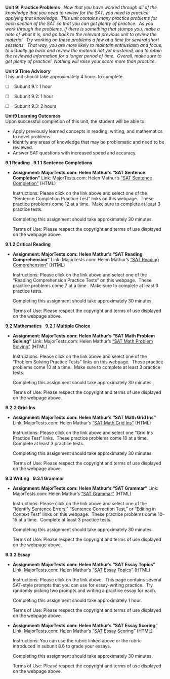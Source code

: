 **Unit 9: Practice Problems** <span id="9"></span> 
*Now that you have worked through all of the knowledge that you need to
review for the SAT, you need to practice applying that knowledge.  This
unit contains many practice problems for each section of the SAT so that
you can get plenty of practice.  As you work through the problems, if
there is something that stumps you, make a note of what it is, and go
back to the relevant previous unit to review the material.  Try working
on these problems a few at a time for several short sessions.  That way,
you are more likely to maintain enthusiasm and focus, to actually go
back and review the material not yet mastered, and to retain the
reviewed information for a longer period of time.  Overall, make sure to
get plenty of practice!  Nothing will raise your score more than
practice.*

**Unit 9 Time Advisory**  
This unit should take approximately 4 hours to complete.  
  
 ☐    Subunit 9.1: 1 hour  
  
 ☐    Subunit 9.2: 1 hour  
  
 ☐    Subunit 9.3: 2 hours

**Unit9 Learning Outcomes**  
Upon successful completion of this unit, the student will be able to:
-   Apply previously learned concepts in reading, writing, and
    mathematics to novel problems
-   Identify any areas of knowledge that may be problematic and need to
    be reviewed.
-   Answer SAT questions with increased speed and accuracy. 

**9.1 Reading** <span id="9.1"></span> 
**9.1.1 Sentence Completions** <span id="9.1.1"></span> 
-   **Assignment: MajorTests.com: Helen Mathur’s “SAT Sentence
    Completion”**
    Link: MajorTests.com: Helen Mathur’s [“SAT Sentence
    Completion”](http://www.majortests.com/sat/sentence-completion.php)
    (HTML)  
      
     Instructions: Please click on the link above and select one of the
    “Sentence Completion Practice Test” links on this webpage.  These
    practice problems come 12 at a time.  Make sure to complete at least
    3 practice tests.  
      
     Completing this assignment should take approximately 30 minutes.  
      
     Terms of Use: Please respect the copyright and terms of use
    displayed on the webpage above.

**9.1.2 Critical Reading** <span id="9.1.2"></span> 
-   **Assignment: MajorTests.com: Helen Mathur’s “SAT Reading
    Comprehension”**
    Link: MajorTests.com: Helen Mathur’s [“SAT Reading
    Comprehension”](http://www.majortests.com/sat/reading-comprehension.php)
    (HTML)  
      
     Instructions: Please click on the link above and select one of the
    “Reading Comprehension Practice Tests” on this webpage.  These
    practice problems come 7 at a time.  Make sure to complete at least
    3 practice tests.  
      
     Completing this assignment should take approximately 30 minutes.  
      
     Terms of Use: Please respect the copyright and terms of use
    displayed on the webpage above.

**9.2 Mathematics** <span id="9.2"></span> 
**9.2.1 Multiple Choice** <span id="9.2.1"></span> 
-   **Assignment: MajorTests.com: Helen Mathur’s “SAT Math Problem
    Solving”**
    Link: MajorTests.com: Helen Mathur’s [“SAT Math Problem
    Solving”](http://www.majortests.com/sat/problem-solving.php) (HTML)  
      
     Instructions: Please click on the link above and select one of the
    “Problem Solving Practice Tests” links on this webpage.  These
    practice problems come 10 at a time.  Make sure to complete at least
    3 practice tests.  
      
     Completing this assignment should take approximately 30 minutes.  
      
     Terms of Use: Please respect the copyright and terms of use
    displayed on the webpage above.

**9.2.2 Grid-Ins** <span id="9.2.2"></span> 
-   **Assignment: MajorTests.com: Helen Mathur’s “SAT Math Grid Ins”**
    Link: MajorTests.com: Helen Mathur’s [“SAT Math Grid
    Ins”](http://www.majortests.com/sat/grid-ins.php) (HTML)  
      
     Instructions: Please click on the link above and select one “Grid
    Ins Practice Test” links.  These practice problems come 10 at a
    time.  Complete at least 3 practice tests.  
      
     Completing this assignment should take approximately 30 minutes.  
      
     Terms of Use: Please respect the copyright and terms of use
    displayed on the webpage above.

**9.3 Writing** <span id="9.3"></span> 
**9.3.1 Grammar** <span id="9.3.1"></span> 
-   **Assignment: MajorTests.com: Helen Mathur’s “SAT Grammar”**
    Link: MajorTests.com: Helen Mathur’s [“SAT
    Grammar”](http://www.majortests.com/sat/grammar.php) (HTML)  
      
     Instructions: Please click on the link above and select one of the
    “Identify Sentence Errors,” “Sentence Correction Test,” or “Editing
    in Context Test” links on this webpage.  These practice problems
    come 10–15 at a time.  Complete at least 3 practice tests.  
      
     Completing this assignment should take approximately 30 minutes.  
      
     Terms of Use: Please respect the copyright and terms of use
    displayed on the webpage above.

**9.3.2 Essay** <span id="9.3.2"></span> 
-   **Assignment: MajorTests.com: Helen Mathur’s “SAT Essay Topics”**
    Link: MajorTests.com: Helen Mathur’s [“SAT Essay
    Topics”](http://www.majortests.com/sat/essay-topics.php) (HTML)  
      
     Instructions: Please click on the link above.  This page contains
    several SAT-style prompts that you can use for essay-writing
    practice.  Try randomly picking two prompts and writing a practice
    essay for each.  
      
     Completing this assignment should take approximately 1 hour.  
      
     Terms of Use: Please respect the copyright and terms of use
    displayed on the webpage above.

-   **Assignment: MajorTests.com: Helen Mathur’s “SAT Essay Scoring”**
    Link: MajorTests.com: Helen Mathur’s [“SAT Essay
    Scoring”](http://www.majortests.com/sat/essay-scoring.php) (HTML)  
      
     Instructions: You can use the rubric linked above or the rubric
    introduced in subunit 8.6 to grade your essays.  
      
     Completing this assignment should take approximately 30 minutes.  
      
     Terms of Use: Please respect the copyright and terms of use
    displayed on the webpage above.



